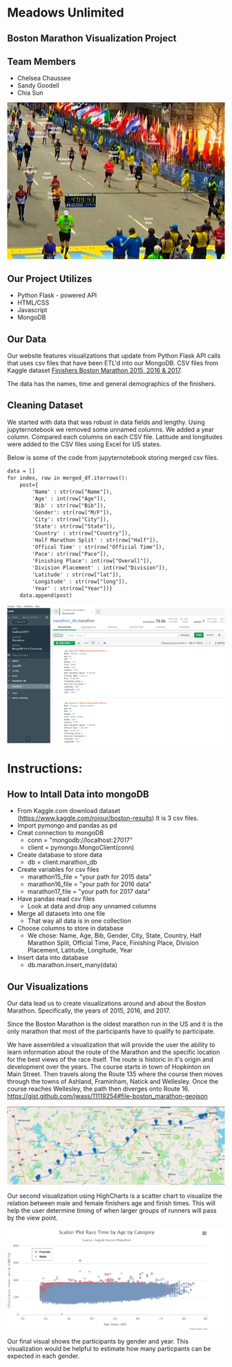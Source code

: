 # Meadows Unlimited
## Boston Marathon Visualization Project

## Team Members
* Chelsea Chaussee
* Sandy Goodell
* Chia Sun

![Boston Marathon](\images\40943-moment-superJumbo-v2.png)


## Our Project Utilizes

* Python Flask - powered API
* HTML/CSS
* Javascript
* MongoDB

## Our Data

Our website features visualizations that update from Python Flask API calls that uses csv files that have been ETL'd into our MongoDB. CSV files from Kaggle dataset 
[Finishers Boston Marathon 2015, 2016 & 2017](https://www.kaggle.com/rojour/boston-results).

The data has the names, time and general demographics of the finishers.

## Cleaning Dataset

We started with data that was robust in data fields and lengthy. 
Using jupyternotebook we removed some unnamed columns. We added a year column. Compared each columns on each CSV file. Latitude and longitudes were added to the CSV files using Excel for US states.

Below is some of the code from jupyternotebook storing merged csv files.

```
data = []
for index, row in merged_df.iterrows():
    post={
        'Name' : str(row["Name"]),
        'Age' : int(row["Age"]),
        'Bib' : str(row["Bib"]),
        'Gender': str(row["M/F"]),
        'City': str(row["City"]),
        'State': str(row["State"]),
        'Country' : str(row["Country"]),
        'Half Marathon Split' : str(row["Half"]),
        'Offical Time' : str(row["Official Time"]),
        'Pace': str(row["Pace"]),
        'Finishing Place': int(row["Overall"]),
        'Division Placement' : int(row["Division"]),
        'Latitude' : str(row["lat"]),
        'Longitude' : str(row["long"]),
        'Year' : str(row["Year"])}
    data.append(post)

```
![MongoDB](\images\mongodb.jpg)

# Instructions:
## How to Intall Data into mongoDB
*  From Kaggle.com download dataset (https://www.kaggle.com/rojour/boston-results) It is 3 csv files.
*  Import pymongo and pandas as pd
* Creat connection to mongoDB
  - conn = "mongodb://localhost:27017"
  - client = pymongo.MongoClient(conn)
* Create database to store data
  - db = client.marathon_db
* Create variables for csv files
  - marathon15_file = "your path for 2015 data"
  - marathon16_file = "your path for 2016 data"
  - marathon17_file = "your path for 2017 data"
* Have pandas read csv files
  - Look at data and drop any unnamed columns
* Merge all datasets into one file 
  - That way all data is in one collection
* Choose columns to store in database
  - We chose: Name, Age, Bib, Gender, City, State, Country, Half Marathon Split, Official Time, Pace, Finishing Place, Division Placement, Latitude, Longitude, Year
* Insert data into database
  - db.marathon.insert_many(data)

## Our Visualizations
Our data lead us to create visualizations around and about the Boston Marathon. Specifically, the years of 2015, 2016, and 2017. 

Since the Boston Marathon is the oldest marathon run in the US and it is the only marathon that most of the participants have to qualify to participate.

We have assembled a visualization that will provide the user the ability to learn information about the route of the Marathon and the specific location for the best views of the race itself. The route is historic in it's origin and development over the years. The course starts in town of Hopkinton on Main Street. Then travels along the Route 135 where the course then moves through the towns of Ashland, Framinham, Natick and Wellesley. Once the course reaches Wellesley, the path then diverges onto Route 16. 
https://gist.github.com/jwass/11119254#file-boston_marathon-geojson

![Boston Marathon](\images\Viewpointsmap.jpg)

Our second visualization using HighCharts is a scatter chart to visualize the relation between male and female finishers age and finish times. This will help the user determine timing of when larger groups of runners will pass by the view point.

![Boston Marathon](\images\scatterplot.jpg)


Our final visual shows the participants by gender and year. This visualization would be helpful to estimate how many particpants can be expected in each gender. 
